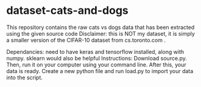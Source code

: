 # dataset-cats-and-dogs
This repository contains the raw cats vs dogs data that has been extracted using the given source code
Disclaimer: this is NOT my dataset, it is simply a smaller version of the CIFAR-10 dataset from cs.toronto.com .

Dependancies: need to have keras and tensorflow installed, along with numpy. sklearn would also be helpful
Instructions: Download source.py. Then, run it on your computer using your command line. After this, your data is ready. Create a new python file and run load.py to import your data into the script.
